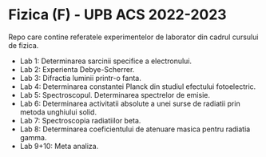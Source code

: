 # Fizica (F) - UPB ACS 2022-2023
Repo care contine referatele experimentelor de laborator din cadrul cursului de fizica. 

- Lab 1: Determinarea sarcinii specifice a electronului.
- Lab 2: Experienta Debye-Scherrer.
- Lab 3: Difractia luminii printr-o fanta.
- Lab 4: Determinarea constantei Planck din studiul efectului fotoelectric.
- Lab 5: Spectroscopul. Determinarea spectrelor de emisie. 
- Lab 6: Determinarea activitatii absolute a unei surse de radiatii prin metoda unghiului solid.
- Lab 7: Spectroscopia radiatiilor beta. 
- Lab 8: Determinarea coeficientului de atenuare masica pentru radiatia gamma.
- Lab 9+10: Meta analiza.

